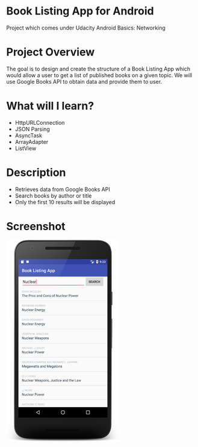 # Book Listing App for Android

Project which comes under Udacity Android Basics: Networking

# Project Overview
The goal is to design and create the structure of a Book Listing App which would allow a user to get a list of published books on a given topic. We will use Google Books API to obtain data and provide them to user.

# What will I learn?
 - HttpURLConnection
 - JSON Parsing
 - AsyncTask
 - ArrayAdapter
 - ListView

# Description
 - Retrieves data from Google Books API
 - Search books by author or title
 - Only the first 10 results will be displayed

# Screenshot
<img src="https://github.com/NikitaSotnikov/BookListing-App/blob/master/device-2017-10-13-002317.png?raw=true" width="300">
